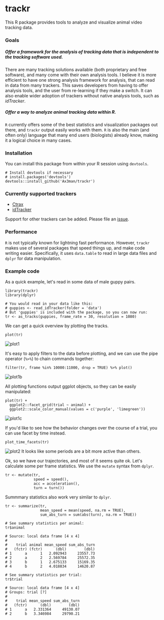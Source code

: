 # trackr
This R package provides tools to analyze and visualize animal video tracking data.

### Goals
##### Offer a framework for the analysis of tracking data that is independent to the tracking software used.
There are many tracking solutions available (both proprietary and free software), and many come with their own analysis tools. I believe it is more efficient to have one strong analysis framework for analysis, that can read in data from many trackers. This saves developers from having to offer analysis tools, and the user from re-learning if they make a switch. It can also enable wider adoption of trackers without native analysis tools, such as *idTracker*.
##### Offer a way to analyze animal tracking data within R.
`R` currently offers some of the best statistics and visualization packages out there, and `trackr` output easily works with them. `R` is also the main (and often only) language that many end users (biologists) already know, making it a logical choice in many cases.

### Installation
You can install this package from within your R session using `devtools`. 
````{r}
# Install devtools if necessary
# install.packages('devtools')
devtools::install_github('Ax3man/trackr')
````

### Currently supported trackers

- [Ctrax](http://ctrax.sourceforge.net/)
- [idTracker](http://www.idtracker.es/)

Support for other trackers can be added. Please file an [issue](https://github.com/Ax3man/trackr/issues).

### Performance

`R` is not typically known for lightning fast performance. However, `trackr` makes use of several packages that  speed things up, and make code writing easier. Specifically, it uses `data.table` to read in large data files and `dplyr` for data manipulation.

### Example code
As a quick example, let's read in some data of male guppy pairs.
````{r}
library(trackr)
library(dplyr)

# You would read in your data like this:
# guppies <- read_idTracker(folder = 'data')
# But 'guppies' is included with the package, so you can now run:
tr <- as_tracks(guppies, frame_rate = 30, resolution = 1080)
````
We can get a quick overview by plotting the tracks.

````{r}
plot(tr)
````
![plot1](http://i.imgur.com/ISihYqC.png)

It's easy to apply filters to the data before plotting, and we can use the
pipe operator (`%>%`) to chain commands together:

````{r}
filter(tr, frame %in% 10000:11000, drop = TRUE) %>% plot()
````
![plot1b](http://i.imgur.com/2ehU7o7.png)

All plotting functions output ggplot objects, so they can be easily manipulated:
````{r}
plot(tr) +
  ggplot2::facet_grid(trial ~ animal) +
  ggplot2::scale_color_manual(values = c('purple', 'limegreen'))
````
![plot1c](http://i.imgur.com/XPVNlv2.png)

If you'd like to see  how the behavior changes over the course of a trial, you can use facet by time instead.
````{r}
plot_time_facets(tr)
````
![plot2](http://i.imgur.com/PWsmB7F.png)
It looks like some periods are a bit more active than others.

Ok, so we have our trajectories, and most of it seems quite ok. Let's calculate some per frame statistics. We use the `mutate` syntax from `dplyr`.

````{r}
tr <- mutate(tr,
             speed = speed(),
             acc = acceleration(),
             turn = turn())
````
Summmary statistics also work very similar to `dplyr`.
````{r}
tr <- summarize(tr, 
                mean_speed = mean(speed, na.rm = TRUE),
                sum_abs_turn = sum(abs(turn), na.rm = TRUE))

# See summary statistics per animal:
tr$animal

# Source: local data frame [4 x 4]
# 
#    trial animal mean_speed sum_abs_turn
#   (fctr) (fctr)      (dbl)        (dbl)
# 1      a      1   2.092943     23557.73
# 2      a      2   2.569784     25572.35
# 3      b      1   2.675133     15169.35
# 4      b      2   4.018834     14620.87

# See summary statistics per trial:
tr$trial

# Source: local data frame [4 x 4]
# Groups: trial [?]
# 
#    trial mean_speed sum_abs_turn
#   (fctr)      (dbl)        (dbl)
# 1      a   2.331364     49130.07
# 2      b   3.346984     29790.21

````
